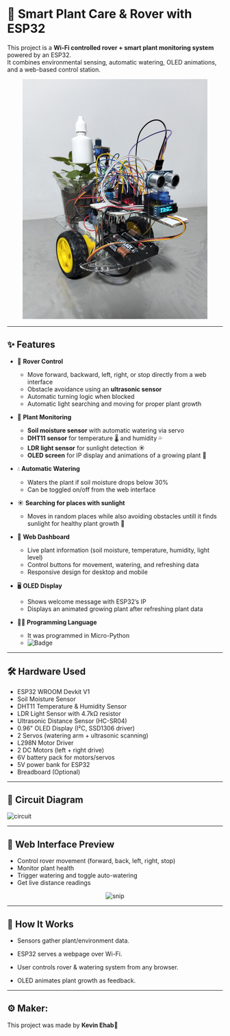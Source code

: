 # 🌱 Smart Plant Care & Rover with ESP32

This project is a **Wi-Fi controlled rover + smart plant monitoring system** powered by an ESP32.  
It combines environmental sensing, automatic watering, OLED animations, and a web-based control station.

<p align= "center">
  <img width="432" height="559" alt="snip" src="IMG20251005224754.jpg" />
</p>

---

## ✨ Features

- 🚗 **Rover Control**
  - Move forward, backward, left, right, or stop directly from a web interface
  - Obstacle avoidance using an **ultrasonic sensor**
  - Automatic turning logic when blocked
  - Automatic light searching and moving for proper plant growth

- 🌿 **Plant Monitoring**
  - **Soil moisture sensor** with automatic watering via servo
  - **DHT11 sensor** for temperature 🌡 and humidity 💦
  - **LDR light sensor** for sunlight detection ☀️
  - **OLED screen** for IP display and animations of a growing plant 🌱

- 💧 **Automatic Watering**
  - Waters the plant if soil moisture drops below 30%
  - Can be toggled on/off from the web interface

- ☀️ **Searching for places with sunlight**
  - Moves in random places while also avoiding obstacles untill it finds sunlight for healthy plant growth 🌱

- 📱 **Web Dashboard**
  - Live plant information (soil moisture, temperature, humidity, light level)
  - Control buttons for movement, watering, and refreshing data
  - Responsive design for desktop and mobile

- 🖥 **OLED Display**
  - Shows welcome message with ESP32’s IP
  - Displays an animated growing plant after refreshing plant data
    
- 👩‍💻 **Programming Language**
  - It was programmed in Micro-Python
  - ![Badge](https://img.shields.io/badge/Python-100.0%25-darkblue)
    
---

## 🛠 Hardware Used

- ESP32 WROOM Devkit V1
- Soil Moisture Sensor
- DHT11 Temperature & Humidity Sensor
- LDR Light Sensor with 4.7kΩ resistor
- Ultrasonic Distance Sensor (HC-SR04)
- 0.96" OLED Display (I²C, SSD1306 driver)
- 2 Servos (watering arm + ultrasonic scanning)
- L298N Motor Driver
- 2 DC Motors (left + right drive)
- 6V battery pack for motors/servos
- 5V power bank for ESP32
- Breadboard (Optional)

---

## 🔌 Circuit Diagram

<img width="1500" height="750" alt="circuit" src="https://github.com/user-attachments/assets/12271dcf-920f-4788-a420-1adb1e76e26f" />

---

## 🌱 Web Interface Preview

- Control rover movement (forward, back, left, right, stop)
- Monitor plant health
- Trigger watering and toggle auto-watering
- Get live distance readings
<p align= "center">
  <img width="432" height="559" alt="snip" src="https://github.com/user-attachments/assets/62ce7976-b4d2-4290-9663-231675ec8a41" />
</p>

---

## 🧠 How It Works

- Sensors gather plant/environment data.

- ESP32 serves a webpage over Wi-Fi.

- User controls rover & watering system from any browser.

- OLED animates plant growth as feedback.

---
## ⚙ Maker:
This project was made by **Kevin Ehab**💖
